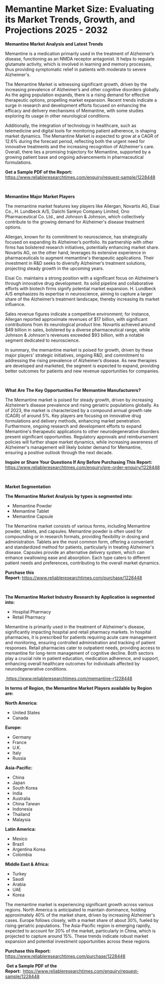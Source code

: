 <p><h1>Memantine Market Size: Evaluating its Market Trends, Growth, and Projections 2025 - 2032</h1></p><p><strong>Memantine Market Analysis and Latest Trends</strong></p>
<p><p>Memantine is a medication primarily used in the treatment of Alzheimer’s disease, functioning as an NMDA receptor antagonist. It helps to regulate glutamate activity, which is involved in learning and memory processes, thus providing symptomatic relief in patients with moderate to severe Alzheimer's. </p><p>The Memantine Market is witnessing significant growth, driven by the increasing prevalence of Alzheimer’s and other cognitive disorders globally. As the aging population expands, there is a rising demand for effective therapeutic options, propelling market expansion. Recent trends indicate a surge in research and development efforts focused on enhancing the efficacy and delivery mechanisms of Memantine, with some studies exploring its usage in other neurological conditions.</p><p>Additionally, the integration of technology in healthcare, such as telemedicine and digital tools for monitoring patient adherence, is shaping market dynamics. The Memantine Market is expected to grow at a CAGR of 12.6% during the forecast period, reflecting both the urgent need for innovative treatments and the increasing recognition of Alzheimer's care. Overall, there lies a promising trajectory for Memantine, supported by a growing patient base and ongoing advancements in pharmaceutical formulations.</p></p>
<p><strong>Get a Sample PDF of the Report:&nbsp;</strong> <a href="https://www.reliableresearchtimes.com/enquiry/request-sample/1228448?utm_campaign=3307&utm_medium=2&utm_source=Github&utm_content=ia&utm_term=19042025&utm_id=memantine">https://www.reliableresearchtimes.com/enquiry/request-sample/1228448</a></p>
<p>&nbsp;</p>
<p><strong>Memantine Major Market Players</strong></p>
<p><p>The memantine market features key players like Allergan, Novartis AG, Eisai Co., H. Lundbeck A/S, Daiichi Sankyo Company Limited, Ono Pharmaceutical Co. Ltd., and Johnson & Johnson, which collectively contribute to the growing demand for Alzheimer's disease treatment options. </p><p>Allergan, known for its commitment to neuroscience, has strategically focused on expanding its Alzheimer’s portfolio. Its partnership with other firms has bolstered research initiatives, potentially enhancing market share. Novartis AG, on the other hand, leverages its extensive experience in pharmaceuticals to augment memantine's therapeutic applications. Their investment in R&D seeks to diversify Alzheimer’s treatment solutions, projecting steady growth in the upcoming years.</p><p>Eisai Co. maintains a strong position with a significant focus on Alzheimer’s through innovative drug development. Its solid pipeline and collaborative efforts with biotech firms signify potential market expansion. H. Lundbeck A/S emphasizes its expertise in neuroscience, aiming to capture a larger share of the Alzheimer’s treatment landscape, thereby increasing its market influence.</p><p>Sales revenue figures indicate a competitive environment; for instance, Allergan reported approximate revenues of $17 billion, with significant contributions from its neurological product line. Novartis achieved around $49 billion in sales, bolstered by a diverse pharmaceutical range, while Johnson & Johnson's revenues exceeded $93 billion, with a notable segment dedicated to neuroscience.</p><p>In summary, the memantine market is poised for growth, driven by these major players' strategic initiatives, ongoing R&D, and commitment to addressing the rising prevalence of Alzheimer’s disease. As new therapies are developed and marketed, the segment is expected to expand, providing better outcomes for patients and new revenue opportunities for companies.</p></p>
<p>&nbsp;</p>
<p><strong>What Are The Key Opportunities For Memantine Manufacturers?</strong></p>
<p><p>The Memantine market is poised for steady growth, driven by increasing Alzheimer’s disease prevalence and rising geriatric populations globally. As of 2023, the market is characterized by a compound annual growth rate (CAGR) of around 5%. Key players are focusing on innovative drug formulations and delivery methods, enhancing market penetration. Furthermore, ongoing research and development efforts to expand Memantine's therapeutic applications to other neurodegenerative disorders present significant opportunities. Regulatory approvals and reimbursement policies will further shape market dynamics, while increasing awareness of Alzheimer's management will likely bolster demand for Memantine, ensuring a positive outlook through the next decade.</p></p>
<p><strong>Inquire or Share Your Questions If Any Before Purchasing This Report:</strong> <a href="https://www.reliableresearchtimes.com/enquiry/pre-order-enquiry/1228448?utm_campaign=3307&utm_medium=2&utm_source=Github&utm_content=ia&utm_term=19042025&utm_id=memantine">https://www.reliableresearchtimes.com/enquiry/pre-order-enquiry/1228448</a></p>
<p>&nbsp;</p>
<p><strong>Market Segmentation</strong></p>
<p><strong>The Memantine Market Analysis by types is segmented into:</strong></p>
<p><ul><li>Memantine Powder</li><li>Memantine Tablet</li><li>Memantine Capsule</li></ul></p>
<p><p>The Memantine market consists of various forms, including Memantine powder, tablets, and capsules. Memantine powder is often used for compounding or in research formats, providing flexibility in dosing and administration. Tablets are the most common form, offering a convenient and standardized method for patients, particularly in treating Alzheimer's disease. Capsules provide an alternative delivery system, which can enhance swallowing ease and absorption. Each type caters to different patient needs and preferences, contributing to the overall market dynamics.</p></p>
<p><strong>Purchase this Report:&nbsp;</strong><a href="https://www.reliableresearchtimes.com/purchase/1228448?utm_campaign=3307&utm_medium=2&utm_source=Github&utm_content=ia&utm_term=19042025&utm_id=memantine">https://www.reliableresearchtimes.com/purchase/1228448</a></p>
<p>&nbsp;</p>
<p><strong>The Memantine Market Industry Research by Application is segmented into:</strong></p>
<p><ul><li>Hospital Pharmacy</li><li>Retail Pharmacy</li></ul></p>
<p><p>Memantine is primarily used in the treatment of Alzheimer's disease, significantly impacting hospital and retail pharmacy markets. In hospital pharmacies, it is prescribed for patients requiring acute care management and monitoring, ensuring controlled administration and tracking of patient responses. Retail pharmacies cater to outpatient needs, providing access to memantine for long-term management of cognitive decline. Both sectors play a crucial role in patient education, medication adherence, and support, enhancing overall healthcare outcomes for individuals affected by neurodegenerative conditions.</p></p>
<p><a href="https://www.reliableresearchtimes.com/memantine-r1228448?utm_campaign=3307&utm_medium=2&utm_source=Github&utm_content=ia&utm_term=19042025&utm_id=memantine">&nbsp;https://www.reliableresearchtimes.com/memantine-r1228448</a></p>
<p><strong>In terms of Region, the Memantine Market Players available by Region are:</strong></p>
<p>
    <p> <strong> North America: </strong>
        <ul>
            <li>United States</li>
            <li>Canada</li>
        </ul>
        </p> 
    <p> <strong> Europe: </strong>
        <ul>
            <li>Germany</li>
            <li>France</li>
            <li>U.K.</li>
            <li>Italy</li>
            <li>Russia</li>
        </ul>
        </p> 
    <p> <strong> Asia-Pacific: </strong>
        <ul>
            <li>China</li>
            <li>Japan</li>
            <li>South Korea</li>
            <li>India</li>
            <li>Australia</li>
            <li>China Taiwan</li>
            <li>Indonesia</li>
            <li>Thailand</li>
            <li>Malaysia</li>
        </ul>
        </p> 
    <p> <strong> Latin America: </strong>
        <ul>
            <li>Mexico</li>
            <li>Brazil</li>
            <li>Argentina Korea</li>
            <li>Colombia</li>
        </ul>
        </p> 
    <p> <strong> Middle East & Africa: </strong>
        <ul>
            <li>Turkey</li>
            <li>Saudi</li>
            <li>Arabia</li>
            <li>UAE</li>
            <li>Korea</li>
        </ul>
    </p>
    </p>
<p><p>The memantine market is experiencing significant growth across various regions. North America is anticipated to maintain dominance, holding approximately 40% of the market share, driven by increasing Alzheimer's cases. Europe follows closely, with a market share of about 30%, fueled by rising geriatric populations. The Asia-Pacific region is emerging rapidly, expected to account for 20% of the market, particularly in China, which is projected to capture around 15%. These trends indicate robust market expansion and potential investment opportunities across these regions.</p></p>
<p><strong>Purchase this Report: </strong><a href="https://www.reliableresearchtimes.com/purchase/1228448?utm_campaign=3307&utm_medium=2&utm_source=Github&utm_content=ia&utm_term=19042025&utm_id=memantine">https://www.reliableresearchtimes.com/purchase/1228448</a></p>
<p>&nbsp;<strong>Get a Sample PDF of the Report:&nbsp;&nbsp;</strong><a href="https://www.reliableresearchtimes.com/enquiry/request-sample/1228448?utm_campaign=3307&utm_medium=2&utm_source=Github&utm_content=ia&utm_term=19042025&utm_id=memantine">https://www.reliableresearchtimes.com/enquiry/request-sample/1228448</a></p>
<p><strong></strong></p>
<p><p></p><p></p><p></p></p>